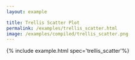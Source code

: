 ```yaml
---
layout: example

title: Trellis Scatter Plot
permalink: /examples/trellis_scatter.html
image: /examples/compiled/trellis_scatter.png
---
```




{% include example.html spec='trellis_scatter'%}
